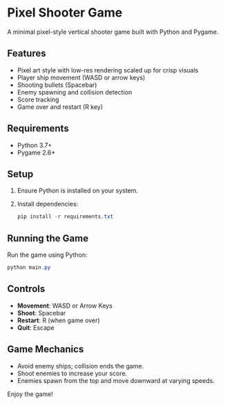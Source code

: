 # Pixel Shooter Game

A minimal pixel-style vertical shooter game built with Python and Pygame.

## Features

- Pixel art style with low-res rendering scaled up for crisp visuals
- Player ship movement (WASD or arrow keys)
- Shooting bullets (Spacebar)
- Enemy spawning and collision detection
- Score tracking
- Game over and restart (R key)

## Requirements

- Python 3.7+
- Pygame 2.6+

## Setup

1. Ensure Python is installed on your system.
2. Install dependencies:

   ```powershell
   pip install -r requirements.txt
   ```

## Running the Game

Run the game using Python:

```powershell
python main.py
```

## Controls

- **Movement**: WASD or Arrow Keys
- **Shoot**: Spacebar
- **Restart**: R (when game over)
- **Quit**: Escape

## Game Mechanics

- Avoid enemy ships; collision ends the game.
- Shoot enemies to increase your score.
- Enemies spawn from the top and move downward at varying speeds.

Enjoy the game!